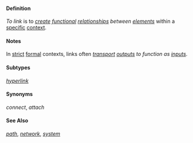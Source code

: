 #### Definition

*To link* is to *[create](https://github.com/gcassel/Modular-Organization-Terminology/blob/master/terms/create.md) [functional](https://github.com/gcassel/Modular-Organization-Terminology/blob/master/terms/function.md) [relationships](https://github.com/gcassel/Modular-Organization-Terminology/blob/master/terms/relate.md) between [elements](https://github.com/gcassel/Modular-Organization-Terminology/blob/master/terms/element.md)* within a [specific](https://github.com/gcassel/Modular-Organization-Terminology/blob/master/terms/specific.md) [context](https://github.com/gcassel/Modular-Organization-Terminology/blob/master/terms/context.md).

#### Notes

In [strict](https://github.com/gcassel/Modular-Organization-Terminology/blob/master/terms/strict.md) [formal](https://github.com/gcassel/Modular-Organization-Terminology/blob/master/terms/form.md) contexts, links often *[transport](https://github.com/gcassel/Modular-Organization-Terminology/blob/master/terms/transport.md) [outputs](https://github.com/gcassel/Modular-Organization-Terminology/blob/master/terms/output.md) to function as [inputs](https://github.com/gcassel/Modular-Organization-Terminology/blob/master/terms/input.md)*. 

#### Subtypes  

*[hyperlink](https://github.com/gcassel/Modular-Organization-Terminology/blob/master/terms/hyperlink.md)*

#### Synonyms 

*connect*, *attach*

#### See Also

*[path](https://github.com/gcassel/Modular-Organization-Terminology/blob/master/terms/path.md)*, *[network](https://github.com/gcassel/Modular-Organization-Terminology/blob/master/terms/network.md)*, *[system](https://github.com/gcassel/Modular-Organization-Terminology/blob/master/terms/system.md)*
